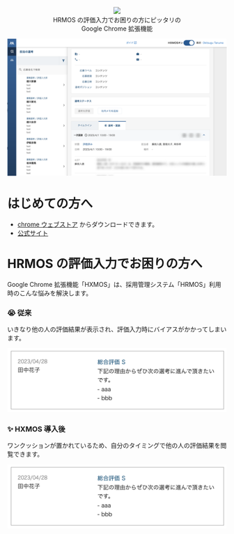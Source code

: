 <p align="center">
<img src="https://raw.githubusercontent.com/iwasa-kosui/hrmos-blur-chrome-extension/master/logo/logo-128.png"/><br />HRMOS  の評価入力でお困りの方にピッタリの<br />Google Chrome 拡張機能
</p>

![](./docs/screenshot.png)
# はじめての方へ

- [chrome ウェブストア](https://chrome.google.com/webstore/detail/hxmos/pcfpmfdckhdbcmbbhlmfheplnoilehhd?hl=ja) からダウンロードできます。
- [公式サイト](https://sites.google.com/kosui.me/hxmos)

# HRMOS の評価入力でお困りの方へ

Google Chrome 拡張機能「HXMOS」は、採用管理システム「HRMOS」利用時のこんな悩みを解決します。

### 😭 従来

いきなり他の人の評価結果が表示され、評価入力時にバイアスがかかってしまいます。

![before](./docs/before.png)

### ✨ HXMOS 導入後

ワンクッションが置かれているため、自分のタイミングで他の人の評価結果を閲覧できます。

![before](./docs/before.png)